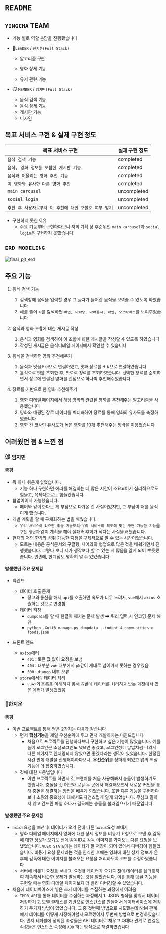 # `README`

## `YINGCHA` TEAM

- 기능 별로 역할 분담을 진행했습니다

- 🐯`LEADER` / `한지운(Full Stack)`

  - 알고리즘 구현

  - 영화 상세 기능

  - 유저 관련 기능

    

- 🐭 `MEMBER` / `임지민(Full Stack)`

  - 음식 검색 기능
  - 음식 상세 기능
  - 게시판 기능
  - 디자인



## 목표 서비스 구현 & 실제 구현 정도

| 목표 서비스 구현                                       | 실제 구현 정도 |
| ------------------------------------------------------ | -------------- |
| `음식 검색 기능`                                       | completed      |
| `음식, 영화 정보를 포함한 게시판 기능`                 | completed      |
| `음식과 어울리는 영화 추천 기능`                       | completed      |
| `이 영화와 유사한 다른 영화 추천`                      | completed      |
| `main carousel`                                        | uncompleted    |
| `social login`                                         | uncompleted    |
| `추천 후 사용자로부터 이 추천에 대한 호불호 여부 받기` | uncompleted    |

- 구현하지 못한 이유
  - 주요 기능부터 구현하다보니 저희 계획 상 후순위인 `main carousel`과 `social login`은 구현하지 못했습니다.



## `ERD MODELING`

![final_pjt_erd](C:\Users\jiunHan\Desktop\yingcha\README.assets\final_pjt_erd.jpg)

## 주요 기능

1. 음식 검색 기능
   1. 검색창에 음식을 입력할 경우 그 글자가 들어간 음식을 보여줄 수 있도록 하였습니다
   2. 예를 들어 `라`를 검색하면 `라면, 마라탕, 마라룽샤, 라멘, 오므라이스`를 보여주었습니다

2. 음식과 영화 조합에 대한 게시글 작성
   1. 음식과 영화를 검색하여 이 조합에 대한 게시글을 작성할 수 있도록 하였습니다
   2. 작성된 게시글은 음식디테일 페이지에서 확인할 수 있습니다

3. 음식을 검색하면 영화 추천해주기
   1. 음식과 맛을 `M:N`으로 연결하였고, 맛과 장르를 `M:N`으로 연결하였습니다
   2. 음식으로 맛을 조회한 후, 맛으로 장르를 조회하였습니다. 선택한 장르를 순회하면서 장르에 연결된 영화를 랜덤으로 하나씩 추천해주었습니다

4. 장르를 기반으로 한 영화 추천해주기
   1. 영화 디테일 페이지에서 해당 영화와 관련된 영화를 추천해주는 알고리즘을 사용했습니다
   2. 영화와 매핑된 장르 데이터를 벡터화하여 장르를 통해 영화의 유사도를 측정하였습니다
   3. 영화 간 코사인 유사도가 높은 영화를 10개 추천해주는 방식을 이용했습니다




## 어려웠던 점 & 느낀 점

### 🐭 임지민

#### 총평

- 뭐 하나 쉬운게 없었습니다. 
  - 기능 하나 구현하면 에러를 해결하는 데 많은 시간이 소요되어서 심리적으로도 힘들고, 육체적으로도 힘들었습니다. 
- 협업이어서 가능했습니다.
  - 페어와 같이 한다는 게 부담으로 다가온 건 사실이었지만, 그 부담이 저를 움직이게 했습니다.
- 개발 계획을 할 때 구체화하는 법을 배웠습니다.
  - `우리 서비스에 있으면 좋을 기능`보다 `우리 서비스의 의도에 맞는 구현 가능한 기능`을 `구현 방법`과 같이 계획을 해야 실패와 후회가 적다는 사실을 배웠습니다.
- 현재의 저의 한계와 성취 가능한 지점을 구체적으로 알 수 있는 시간이었습니다.
  - 모르는 내용은 공식문서와 구글링, 페어와의 협업으로 많은 것을 배워가면서 진행했습니다. 그렇다 보니 제가 생각보다 할 수 있는 게 많음을 알게 되어 뿌듯했습니다. 반면에, 한계점도 명확히 알 수 있었습니다. 

#### 발생했던 주요 문제점

- 백엔드
  - 데이터 호출 문제
    - 장고와 통신을 해서 `api`를 호출하면 속도가 너무 느려서, `vue`에서 `axios` 호출하는 것으로 변경함
  - 데이터 저장 
    - `dumpdata`를 할 때 한글이 깨지는 문제 발생 ➡ 쿼리 입력 시 인코딩 문제 해결
    - `python -Xutf8 manage.py dumpdata --indent 4 communities > foods.json`



- 프론트 엔드
  - `axios`에러
    - `401` : 토큰 값 없이 요청을 보냄
    - `404` : 대부분 `vue` 내부에서 `pk`값이 제대로 넘어가지 못하는 경우였음
    - `500` : `django` 내부 오류
  - `store`에서의 데이터 처리
    - `vuex`의 흐름을 이해하지 못해 초반에 데이터를 처리하고 받는 과정에서 많은 에러가 발생했었음



### 🐯한지운

#### 총평

- 이번 프로젝트를 통해 얻은 2가지는 다음과 같습니다
  - 먼저 **핵심기능**을 제일 우선순위에 두고 먼저 개발하자는 마인드입니다
    - 처음으로 프로젝트를 진행하다보니 구현하고 싶은 기능이 많았습니다. 예를 들어 로그인은 소셜로그인도 됐으면 좋겠고, 로그인창이 팝업처럼 나와서 다른 페이지로 렌더링되지 않았으면 좋겠다라는 생각이 있었습니다. 한정된 시간 안에 개발을 진행해야하다보니, **우선순위**를 정하게 되었고 앱의 핵심 기능에 더 집중하였습니다.
  - 깃에 대한 사용법입니다
    - 이번 프로젝트를 하면서 깃 브랜치를 처음 사용해봐서 충돌이 발생하기도 했습니다. 충돌을 깃 허브와 로컬 두 곳에서 해결해보면서 새로운 커밋을 통해 충돌을 해결하는 방법을 배우게 되었습니다. 또한 다른 기능을 구현하다보니 소통의 중요성에 대해서도 자연스럽게 알게 되었습니다. 무심코 말하지 않고 건드린 파일 하나가 결국에는 충돌을 불러일으키기 때문입니다.

#### 발생했던 주요 문제점

- `axios`요청을 보낸 후 데이터가 오기 전에 다른 `axios`요청 보내기
  - 영화 디테일 페이지에서 영화에 대한 상세 정보를 비동기 요청으로 보낸 후 감독에 대한 정보가 오기도 전에 감독ID로 감독 이미지를 가져오는 다른 요청을 보냈었습니다. `VUEX STATE`에는 데이터가 잘 저장이 되어 있어서 디버깅이 힘들었습니다. 비동기 요청 문제라는 것을 인식한 후에는 영화에 대한 상세 정보가 온 후에 감독에 대한 이미지를 불러오는 요청을 처리하도록 코드를 수정하였습니다
  - 서버에 비동기 요청을 보내고, 요청한 데이터가 오기도 전에 데이터를 렌더링하여  계속해서 비슷한 문제가 발생하는 것을 알았습니다. 이를 통해 댓글 기능을 구현할 때는 영화 디테일 페이지보다 더 빨리 디버깅할 수 있었습니다.
- 처음에 데이터베이스에 넣은 초기 데이터를 수집하는 과정에서 어려움
  - `TMDB API`를 통해 데이터를 수집하는 과정에서 1. JSON 형식을 맞춰서 데이터 저장하기 2. 모델 클래스를 기반으로 인스턴스를 만들어서 데이터베이스에 저장하기 두가지 방법이 있었습니다. 그 중 첫번째 방법으로 시도했는데 N:M 관계에서 데이터를 어떻게 저장해야할지 모르겠어서 두번째 방법으로 변경하였습니다. 먼저 테이블에 정의된 속성들은 API 데이터로 채우고 다대다 관계로 연결된 속성들은 인스턴스 속성에 `ADD` 하는 방식으로 해결하였습니다
